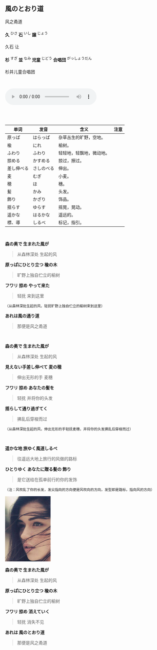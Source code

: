 ## 風のとおり道

风之甬道

#### 久 <sup style="font-weight:normal;">ひさ</sup> 石 <sup style="font-weight:normal;">いし</sup> 譲 <sup style="font-weight:normal;">じょう</sup>

久石 让

#### 杉 <sup style="font-weight:normal;">すぎ</sup> 並 <sup style="font-weight:normal;">なみ</sup> 児童 <sup style="font-weight:normal;">じどう</sup> 合唱団 <sup style="font-weight:normal;">がっしょうだん</sup>

杉并儿童合唱团

<br>

<audio id="audios" controls="" height="100" width="100%" preload="auto" src="https://link.jscdn.cn/1drv/aHR0cHM6Ly8xZHJ2Lm1zL3UvcyFBbGd2Z3FscVY2Zm5oVjRlZUFpZzFQT2xqaEpGP2U9V1VLZW1G.mp3"></audio>

<br>

<br>

| 单词       | 发音       | 含义                     | 注意 |
| ---------- | ---------- | ------------------------ | ---- |
| 原っぱ     | はらっぱ   | 杂草丛生的旷野，空地。   |      |
| 楡         | にれ       | 榆树。                   |      |
| ふわり     | ふわり     | 轻轻地，轻飘地，微动地。 |      |
| 掠める     | かすめる   | 掠过，擦过。             |      |
| 差し伸べる | さしのべる | 伸出。                   |      |
| 麦         | むぎ       | 小麦。                   |      |
| 穂         | ほ         | 穗。                     |      |
| 髪         | かみ       | 头发。                   |      |
| 飾り       | かざり     | 饰品。                   |      |
| 揺らす     | ゆらす     | 摇晃，晃动。             |      |
| 遥かな     | はるかな   | 遥远的。                 |      |
| 標、導     | しるべ     | 标记，指引。             |      |

<br>

**森の奥で 生まれた風が**

>从森林深处 生起的风

**原っぱにひとり立つ 楡の木**

> 旷野上独自伫立的榆树

**フワリ 掠め やって来た**

>轻抚 来到这里

<small>（从森林深处生起的风，轻抚旷野上独自伫立的榆树来到这里）</small>

**あれは風の通り道**

>那便是风之甬道

<br>

**森の奥で 生まれた風が**

>从森林深处 生起的风

**見えない手差し伸べて 麦の穂**

>伸出无形的手 麦穗

**フワリ 掠め あなたの髪を**

>轻抚 并将你的头发

**揺らして通り過ぎてく**

>拂乱后穿梭而过

<small>（从森林深处生起的风，伸出无形的手轻抚麦穗，并将你的头发拂乱后穿梭而过）</small>

<br>

**遥かな地 旅ゆく風道しるべ**

>往遥远大地上旅行的风做的路标

**ひとりゆく あなたに贈る髪の 飾り**

>是它送给在孤单前行的你的发饰

<small>（注：风吹乱了你的长发，发尖指向的方向便是风吹向的方向，发型即是路标，指向风的方向）</small>

<img src="img/久石譲 - 風のとおり道1.jpg" style="zoom:30%;" /> 

<br>

**森の奥で 生まれた風が**

>从森林深处 生起的风

**原っぱにひとり立つ 楡の木**

>旷野上独自伫立的榆树

**フワリ 掠め 消えていく**

>轻抚 消失不见

**あれは 風のとおり道**

>那便是风之甬道

